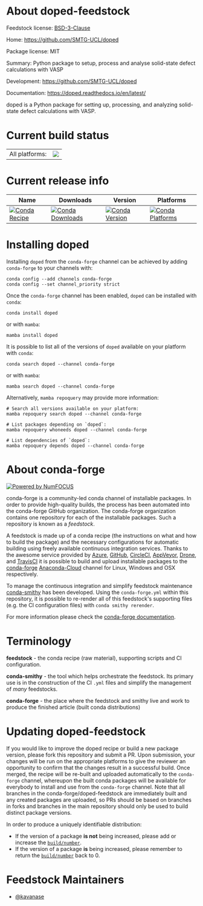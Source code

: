 About doped-feedstock
=====================

Feedstock license: [BSD-3-Clause](https://github.com/conda-forge/doped-feedstock/blob/main/LICENSE.txt)

Home: https://github.com/SMTG-UCL/doped

Package license: MIT

Summary: Python package to setup, process and analyse solid-state defect calculations with VASP

Development: https://github.com/SMTG-UCL/doped

Documentation: https://doped.readthedocs.io/en/latest/

doped is a Python package for setting up, processing, and analyzing solid-state defect calculations with VASP.


Current build status
====================


<table><tr><td>All platforms:</td>
    <td>
      <a href="https://dev.azure.com/conda-forge/feedstock-builds/_build/latest?definitionId=19414&branchName=main">
        <img src="https://dev.azure.com/conda-forge/feedstock-builds/_apis/build/status/doped-feedstock?branchName=main">
      </a>
    </td>
  </tr>
</table>

Current release info
====================

| Name | Downloads | Version | Platforms |
| --- | --- | --- | --- |
| [![Conda Recipe](https://img.shields.io/badge/recipe-doped-green.svg)](https://anaconda.org/conda-forge/doped) | [![Conda Downloads](https://img.shields.io/conda/dn/conda-forge/doped.svg)](https://anaconda.org/conda-forge/doped) | [![Conda Version](https://img.shields.io/conda/vn/conda-forge/doped.svg)](https://anaconda.org/conda-forge/doped) | [![Conda Platforms](https://img.shields.io/conda/pn/conda-forge/doped.svg)](https://anaconda.org/conda-forge/doped) |

Installing doped
================

Installing `doped` from the `conda-forge` channel can be achieved by adding `conda-forge` to your channels with:

```
conda config --add channels conda-forge
conda config --set channel_priority strict
```

Once the `conda-forge` channel has been enabled, `doped` can be installed with `conda`:

```
conda install doped
```

or with `mamba`:

```
mamba install doped
```

It is possible to list all of the versions of `doped` available on your platform with `conda`:

```
conda search doped --channel conda-forge
```

or with `mamba`:

```
mamba search doped --channel conda-forge
```

Alternatively, `mamba repoquery` may provide more information:

```
# Search all versions available on your platform:
mamba repoquery search doped --channel conda-forge

# List packages depending on `doped`:
mamba repoquery whoneeds doped --channel conda-forge

# List dependencies of `doped`:
mamba repoquery depends doped --channel conda-forge
```


About conda-forge
=================

[![Powered by
NumFOCUS](https://img.shields.io/badge/powered%20by-NumFOCUS-orange.svg?style=flat&colorA=E1523D&colorB=007D8A)](https://numfocus.org)

conda-forge is a community-led conda channel of installable packages.
In order to provide high-quality builds, the process has been automated into the
conda-forge GitHub organization. The conda-forge organization contains one repository
for each of the installable packages. Such a repository is known as a *feedstock*.

A feedstock is made up of a conda recipe (the instructions on what and how to build
the package) and the necessary configurations for automatic building using freely
available continuous integration services. Thanks to the awesome service provided by
[Azure](https://azure.microsoft.com/en-us/services/devops/), [GitHub](https://github.com/),
[CircleCI](https://circleci.com/), [AppVeyor](https://www.appveyor.com/),
[Drone](https://cloud.drone.io/welcome), and [TravisCI](https://travis-ci.com/)
it is possible to build and upload installable packages to the
[conda-forge](https://anaconda.org/conda-forge) [Anaconda-Cloud](https://anaconda.org/)
channel for Linux, Windows and OSX respectively.

To manage the continuous integration and simplify feedstock maintenance
[conda-smithy](https://github.com/conda-forge/conda-smithy) has been developed.
Using the ``conda-forge.yml`` within this repository, it is possible to re-render all of
this feedstock's supporting files (e.g. the CI configuration files) with ``conda smithy rerender``.

For more information please check the [conda-forge documentation](https://conda-forge.org/docs/).

Terminology
===========

**feedstock** - the conda recipe (raw material), supporting scripts and CI configuration.

**conda-smithy** - the tool which helps orchestrate the feedstock.
                   Its primary use is in the construction of the CI ``.yml`` files
                   and simplify the management of *many* feedstocks.

**conda-forge** - the place where the feedstock and smithy live and work to
                  produce the finished article (built conda distributions)


Updating doped-feedstock
========================

If you would like to improve the doped recipe or build a new
package version, please fork this repository and submit a PR. Upon submission,
your changes will be run on the appropriate platforms to give the reviewer an
opportunity to confirm that the changes result in a successful build. Once
merged, the recipe will be re-built and uploaded automatically to the
`conda-forge` channel, whereupon the built conda packages will be available for
everybody to install and use from the `conda-forge` channel.
Note that all branches in the conda-forge/doped-feedstock are
immediately built and any created packages are uploaded, so PRs should be based
on branches in forks and branches in the main repository should only be used to
build distinct package versions.

In order to produce a uniquely identifiable distribution:
 * If the version of a package **is not** being increased, please add or increase
   the [``build/number``](https://docs.conda.io/projects/conda-build/en/latest/resources/define-metadata.html#build-number-and-string).
 * If the version of a package **is** being increased, please remember to return
   the [``build/number``](https://docs.conda.io/projects/conda-build/en/latest/resources/define-metadata.html#build-number-and-string)
   back to 0.

Feedstock Maintainers
=====================

* [@kavanase](https://github.com/kavanase/)


